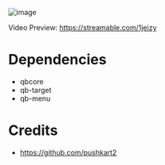 ![image](https://user-images.githubusercontent.com/89563654/209227794-4f25f06e-fd8e-4cc0-bda3-f16c8f77dc58.png)

Video Preview: https://streamable.com/1jeizy

# Dependencies

- qbcore
- qb-target
- qb-menu

# Credits
- https://github.com/pushkart2
